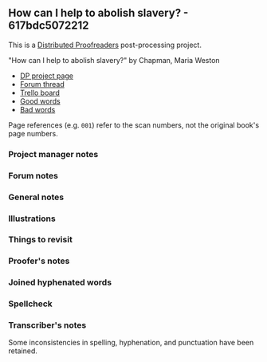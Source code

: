 ## How can I help to abolish slavery? - 617bdc5072212 ##

This is a [Distributed Proofreaders](http://www.pgdp.net/) post-processing project.

"How can I help to abolish slavery?" by Chapman, Maria Weston

- [DP project page](http://www.pgdp.net/c/project.php?id=projectID617bdc5072212)
- [Forum thread](https://www.pgdp.net/phpBB3/viewtopic.php?t=75479)
- [Trello board](https://trello.com/b/oYYU9pT7/dp-how-can-i-help-to-abolish-slavery)
- [Good words](good_words.txt)
- [Bad words](bad_words.txt)

Page references (e.g. `001`) refer to the scan numbers, not the original book's page numbers.

### Project manager notes ###

### Forum notes ###

### General notes ###

### Illustrations ###

### Things to revisit ###

### Proofer's notes ###

### Joined hyphenated words ###

### Spellcheck ###

### Transcriber's notes ###

Some inconsistencies in spelling, hyphenation, and punctuation have been
retained.